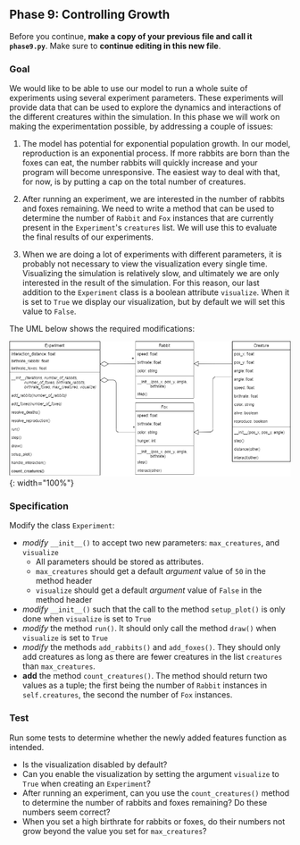## Phase 9: Controlling Growth

Before you continue, **make a copy of your previous file and call it `phase9.py`**. Make sure to **continue editing in this new file**.

### Goal

We would like to be able to use our model to run a whole suite of experiments using several experiment parameters. These experiments will provide data that can be used to explore the dynamics and interactions of the different creatures within the simulation. In this phase we will work on making the experimentation possible, by addressing a couple of issues:

1. The model has potential for exponential population growth. In our model, reproduction is an exponential process. If more rabbits are born than the foxes can eat, the number rabbits will quickly increase and your program will become unresponsive. The easiest way to deal with that, for now, is by putting a cap on the total number of creatures.

2. After running an experiment, we are interested in the number of rabbits and foxes remaining. We need to write a method that can be used to determine the number of `Rabbit` and `Fox` instances that are currently present in the `Experiment`'s `creatures` list. We will use this to evaluate the final results of our experiments.

3. When we are doing a lot of experiments with different parameters, it is probably not necessary to view the visualization every single time. Visualizing the simulation is relatively slow, and ultimately we are only interested in the result of the simulation. For this reason, our last addition to the `Experiment` class is a boolean attribute `visualize`. When it is set to `True` we display our visualization, but by default we will set this value to `False`.

The UML below shows the required modifications:

![](oo-phase9.png){: width="100%"}

### Specification

Modify the class `Experiment`:

* *modify* `__init__()` to accept two new parameters: `max_creatures`, and `visualize`
  * All parameters should be stored as attributes.
  * `max_creatures` should get a default *argument* value of `50` in the method header
  * `visualize` should get a default *argument* value of `False` in the method header
* *modify* `__init__()` such that the call to the method `setup_plot()` is only done when `visualize` is set to `True`
* *modify* the method `run()`. It should only call the method `draw()` when `visualize` is set to `True`
* *modify* the methods `add_rabbits()` and `add_foxes()`. They should only add creatures as long as there are fewer creatures in the list `creatures` than `max_creatures`.
* **add** the method `count_creatures()`. The method should return two values as a tuple; the first being the number of `Rabbit` instances in `self.creatures`, the second the number of `Fox` instances.

### Test

Run some tests to determine whether the newly added features function as intended.

* Is the visualization disabled by default?
* Can you enable the visualization by setting the argument `visualize` to `True` when creating an `Experiment`?
* After running an experiment, can you use the `count_creatures()` method to determine the number of rabbits and foxes remaining? Do these numbers seem correct?
* When you set a high birthrate for rabbits or foxes, do their numbers not grow beyond the value you set for `max_creatures`?

